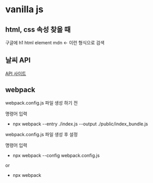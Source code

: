 # vanilla js


## html, css 속성 찾을 때

구글에 h1 html element mdn  <- 이런 형식으로 검색


## 날씨 API

[API 사이트](https://openweathermap.org/api)


## webpack


webpack.config.js 파일 생성 하기 전


명령어 입력

-  npx webpack --entry ./index.js --output ./public/index_bundle.js 


webpack.config.js 파일 생성 후 설정

명령어 입력
- npx webpack --config webpack.config.js

or 

- npx webpack 